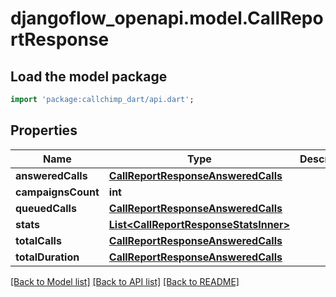 # djangoflow_openapi.model.CallReportResponse

## Load the model package
```dart
import 'package:callchimp_dart/api.dart';
```

## Properties
Name | Type | Description | Notes
------------ | ------------- | ------------- | -------------
**answeredCalls** | [**CallReportResponseAnsweredCalls**](CallReportResponseAnsweredCalls.md) |  | [optional] 
**campaignsCount** | **int** |  | [optional] 
**queuedCalls** | [**CallReportResponseAnsweredCalls**](CallReportResponseAnsweredCalls.md) |  | [optional] 
**stats** | [**List&lt;CallReportResponseStatsInner&gt;**](CallReportResponseStatsInner.md) |  | [optional] 
**totalCalls** | [**CallReportResponseAnsweredCalls**](CallReportResponseAnsweredCalls.md) |  | [optional] 
**totalDuration** | [**CallReportResponseAnsweredCalls**](CallReportResponseAnsweredCalls.md) |  | [optional] 

[[Back to Model list]](../README.md#documentation-for-models) [[Back to API list]](../README.md#documentation-for-api-endpoints) [[Back to README]](../README.md)


